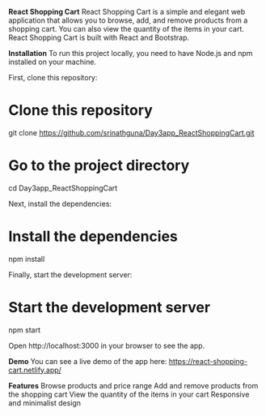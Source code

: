 **React Shopping Cart**
React Shopping Cart is a simple and elegant web application that allows you to browse, add, and remove products from a shopping cart. You can also view the quantity of the items in your cart. React Shopping Cart is built with React and Bootstrap.

**Installation**
To run this project locally, you need to have Node.js and npm installed on your machine.

First, clone this repository:

# Clone this repository
git clone https://github.com/srinathguna/Day3app_ReactShoppingCart.git

# Go to the project directory
cd Day3app_ReactShoppingCart

Next, install the dependencies:

# Install the dependencies
npm install

Finally, start the development server:

# Start the development server
npm start

Open http://localhost:3000 in your browser to see the app.

**Demo**
You can see a live demo of the app here: https://react-shopping-cart.netlify.app/

**Features**
Browse products and price range
Add and remove products from the shopping cart
View the quantity of the items in your cart
Responsive and minimalist design